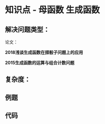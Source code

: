 # 知识点 - 母函数 生成函数



## 解决问题类型：



论文：

**2018浅谈生成函数在掷骰子问题上的应用**

**2015生成函数的运算与组合计数问题**

## 复杂度：

## 例题

## 代码

